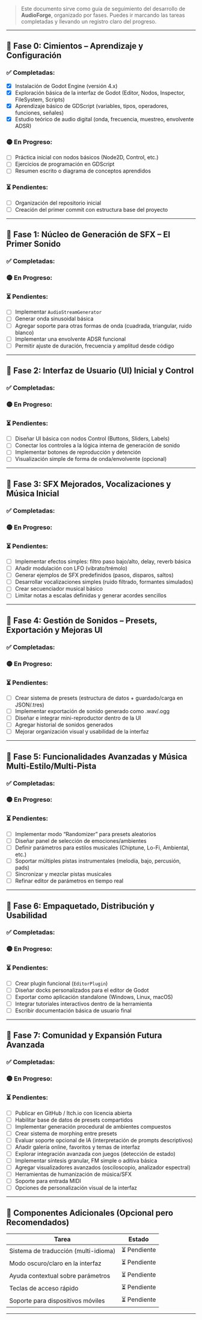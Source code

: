 

> Este documento sirve como guía de seguimiento del desarrollo de **AudioForge**, organizado por fases. Puedes ir marcando las tareas completadas y llevando un registro claro del progreso.

---

## 🔹 Fase 0: Cimientos – Aprendizaje y Configuración

### ✅ Completadas:
- [x] Instalación de Godot Engine (versión 4.x)
- [x] Exploración básica de la interfaz de Godot (Editor, Nodos, Inspector, FileSystem, Scripts)
- [x] Aprendizaje básico de GDScript (variables, tipos, operadores, funciones, señales)
- [x] Estudio teórico de audio digital (onda, frecuencia, muestreo, envolvente ADSR)

### 🟡 En Progreso:
- [ ] Práctica inicial con nodos básicos (Node2D, Control, etc.)
- [ ] Ejercicios de programación en GDScript
- [ ] Resumen escrito o diagrama de conceptos aprendidos

### ⏳ Pendientes:
- [ ] Organización del repositorio inicial
- [ ] Creación del primer commit con estructura base del proyecto

---

## 🔹 Fase 1: Núcleo de Generación de SFX – El Primer Sonido

### ✅ Completadas:

### 🟡 En Progreso:

### ⏳ Pendientes:
- [ ] Implementar `AudioStreamGenerator`
- [ ] Generar onda sinusoidal básica
- [ ] Agregar soporte para otras formas de onda (cuadrada, triangular, ruido blanco)
- [ ] Implementar una envolvente ADSR funcional
- [ ] Permitir ajuste de duración, frecuencia y amplitud desde código

---

## 🔹 Fase 2: Interfaz de Usuario (UI) Inicial y Control

### ✅ Completadas:

### 🟡 En Progreso:

### ⏳ Pendientes:
- [ ] Diseñar UI básica con nodos Control (Buttons, Sliders, Labels)
- [ ] Conectar los controles a la lógica interna de generación de sonido
- [ ] Implementar botones de reproducción y detención
- [ ] Visualización simple de forma de onda/envolvente (opcional)

---

## 🔹 Fase 3: SFX Mejorados, Vocalizaciones y Música Inicial

### ✅ Completadas:

### 🟡 En Progreso:

### ⏳ Pendientes:
- [ ] Implementar efectos simples: filtro paso bajo/alto, delay, reverb básica
- [ ] Añadir modulación con LFO (vibrato/trémolo)
- [ ] Generar ejemplos de SFX predefinidos (pasos, disparos, saltos)
- [ ] Desarrollar vocalizaciones simples (ruido filtrado, formantes simulados)
- [ ] Crear secuenciador musical básico
- [ ] Limitar notas a escalas definidas y generar acordes sencillos

---

## 🔹 Fase 4: Gestión de Sonidos – Presets, Exportación y Mejoras UI

### ✅ Completadas:

### 🟡 En Progreso:

### ⏳ Pendientes:
- [ ] Crear sistema de presets (estructura de datos + guardado/carga en JSON/.tres)
- [ ] Implementar exportación de sonido generado como .wav/.ogg
- [ ] Diseñar e integrar mini-reproductor dentro de la UI
- [ ] Agregar historial de sonidos generados
- [ ] Mejorar organización visual y usabilidad de la interfaz

---

## 🔹 Fase 5: Funcionalidades Avanzadas y Música Multi-Estilo/Multi-Pista

### ✅ Completadas:

### 🟡 En Progreso:

### ⏳ Pendientes:
- [ ] Implementar modo “Randomizer” para presets aleatorios
- [ ] Diseñar panel de selección de emociones/ambientes
- [ ] Definir parámetros para estilos musicales (Chiptune, Lo-Fi, Ambiental, etc.)
- [ ] Soportar múltiples pistas instrumentales (melodía, bajo, percusión, pads)
- [ ] Sincronizar y mezclar pistas musicales
- [ ] Refinar editor de parámetros en tiempo real

---

## 🔹 Fase 6: Empaquetado, Distribución y Usabilidad

### ✅ Completadas:

### 🟡 En Progreso:

### ⏳ Pendientes:
- [ ] Crear plugin funcional (`EditorPlugin`)
- [ ] Diseñar docks personalizados para el editor de Godot
- [ ] Exportar como aplicación standalone (Windows, Linux, macOS)
- [ ] Integrar tutoriales interactivos dentro de la herramienta
- [ ] Escribir documentación básica de usuario final

---

## 🔹 Fase 7: Comunidad y Expansión Futura Avanzada

### ✅ Completadas:

### 🟡 En Progreso:

### ⏳ Pendientes:
- [ ] Publicar en GitHub / Itch.io con licencia abierta
- [ ] Habilitar base de datos de presets compartidos
- [ ] Implementar generación procedural de ambientes compuestos
- [ ] Crear sistema de morphing entre presets
- [ ] Evaluar soporte opcional de IA (interpretación de prompts descriptivos)
- [ ] Añadir galería online, favoritos y temas de interfaz
- [ ] Explorar integración avanzada con juegos (detección de estado)
- [ ] Implementar síntesis granular, FM simple o aditiva básica
- [ ] Agregar visualizadores avanzados (osciloscopio, analizador espectral)
- [ ] Herramientas de humanización de música/SFX
- [ ] Soporte para entrada MIDI
- [ ] Opciones de personalización visual de la interfaz

---

## 🧩 Componentes Adicionales (Opcional pero Recomendados)

| Tarea | Estado |
|------|--------|
| Sistema de traducción (multi-idioma) | ⏳ Pendiente |
| Modo oscuro/claro en la interfaz | ⏳ Pendiente |
| Ayuda contextual sobre parámetros | ⏳ Pendiente |
| Teclas de acceso rápido | ⏳ Pendiente |
| Soporte para dispositivos móviles | ⏳ Pendiente |

---

